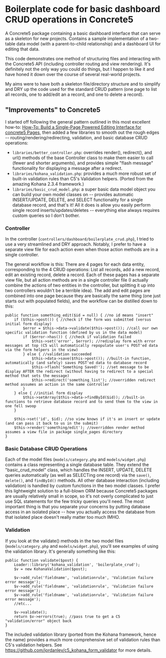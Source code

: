 # Boilerplate code for basic dashboard CRUD operations in Concrete5

A Concrete5 package containing a basic dashboard interface that can serve as a skeleton for new projects. Contains a sample implementation of a two-table data model (with a parent-to-child relationship) and a dashboard UI for editing that data.

This code demonstrates one method of structuring files and interacting with the Concrete5 API (including controller routing and view rendering). It's definitely not the only way you could do things, but I happen to like it and have honed it down over the course of several real-world projects.

My aims were to have both a skeleton file/directory structure and to simplify and DRY up the code used for the standard CRUD pattern (one page to list all records, one to add/edit an a record, and one to delete a record).

## "Improvements" to Concrete5
I started off following the general pattern outlined in this most excellent how-to:
[How-To: Build a Single-Page Powered Editing Interface for concrete5 Pages](http://www.concrete5.org/documentation/how-tos/developers/build-a-single-page-powered-editing-interface-for-concrete5/), then added a few libraries to smooth out the rough edges -- routing/rendering/redirecting, validation, and basic database CRUD operations:

 * `libraries/better_controller.php`: overrides render(), redirect(), and url() methods of the base Controller class to make them easier to call (fewer and shorter arguments), and provides simple "flash message" functionality for displaying a message after a redirect.
 * `libraries/kohana_validation.php`: provides a *much* more robust set of built-in validation rules than C5's Validation helpers. (Ported from the amazing Kohana 2.3.4 framework.)
 * `libraries/basic_crud_model.php`: a super basic data model object you can build your own model classes on -- provides automatic INSERT/UPDATE, DELETE, and SELECT functionality for a single database record, and that's it! All it does is allow you easily perform single record inserts/updates/deletes -- everything else always requires custom queries so I don't bother.

### Controller
In the controller (`controllers/dashboard/boilerplate_crud.php`), I tried to use a very streamlined and DRY approach. Notably, I prefer to have a separate view file for each action even when those action methods are in a single controller.

The general workflow is this:
There are 4 pages for each data entity, corresponding to the 4 CRUD operations: List all records, add a new record, edit an existing record, delete a record. Each of these pages has a separate view file, but all action methods are in a single controller file (I actually combine the actions of two entities in the controller, but splitting it up into two controllers wouldn't be a terrible idea). The add and edit pages are combined into one page because they are basically the same thing (one just starts out with populated fields), and the workflow can be distilled down to this:

	public function something_edit($id = null) { //no id means "insert"
		if ($this->post()) { //check if the form was submitted (versus initial form display)
			$error = $this->data->validate($this->post()); //call our own specific validation function (defined by us in the data model)
			if ($error->has()) { //check if validation failed
				$this->set('error', $error); //redisplay form with error messages at top (C5 will automatically repopulate user's POST'ed data via the form helpers in the view)
			} else { //validation succeeded
				$this->data->save($this->post()); //built-in function, automatically (and safely) saves POST'ed data to database record
				$this->flash('Something Saved!'); //set message to be display AFTER the redirect (without having to redirect to a special method that sets the message)
				$this->redirect('something_list'); //overridden redirect method assumes an action in the same controller
			}
		} else { //initial form display
			$this->setArray($this->data->findById($id)); //built-in functions to retrieve database record and to send them to the view in one fell swoop
		}
	
		$this->set('id', $id); //so view knows if it's an insert or update (and can pass it back to us in the submit)
		$this->render('something/edit'); //overridden render method assumes a view file in package single_pages directory
	}

### Basic Database CRUD Operations
Each of the model files (`models/category.php` and `models/widget.php`) contains a class representing a single database table. They extend the "basic_crud_model" class, which handles the INSERT, UPDATE, DELETE queries automatically (as well as SELECTing one record) via the `save()`, `delete()`, and `findById()` methods. All other database interaction (including validation) is handled by custom functions in the two model classes. I prefer this lightweight solution to a full-blown ORM because Concrete5 packages are usually relatively small in scope, so it's not overly complicated to just use SQL statements for the few tricky queries you'll need. The most important thing is that you separate your concerns by putting database access in an isolated place -- how you actually access the database from that isolated place doesn't really matter too much IMHO.

### Validation
If you look at the validate() methods in the two model files (`models/category.php` and `models/widget.php`), you'll see examples of using the validation library. It's generally something like this:

	public function validate($post) {
		Loader::library('kohana_validation', 'boilerplate_crud');
		$v = new KohanaValidation($post);
		
		$v->add_rule('fieldname', 'validationrule', 'Validation failure error message');
		$v->add_rule('fieldname', 'validationrule', 'Validation failure error message');
		$v->add_rule('fieldname', 'validationrule', 'Validation failure error message');
		//etc...
		
		$v->validate();
		return $v->errors(true); //pass true to get a C5 "validation/error" object back
	}

The included validation library (ported from the Kohana framework, hence the name) provides a much more comprehensive set of validation rules than C5's validation helpers. See https://github.com/jordanlev/c5_kohana_form_validator for more details.

